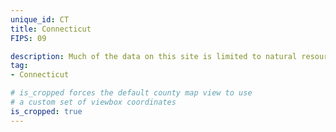 ```yaml
---
unique_id: CT
title: Connecticut
FIPS: 09

description: Much of the data on this site is limited to natural resource extraction on federal land, which represents <1% of all land in Connecticut.
tag:
- Connecticut

# is_cropped forces the default county map view to use
# a custom set of viewbox coordinates
is_cropped: true
---
```

